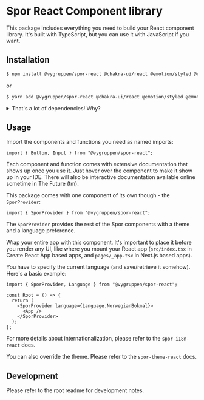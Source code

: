 # Spor React Component library

This package includes everything you need to build your React component library. It's built with TypeScript, but you can use it with JavaScript if you want.

## Installation

```bash
$ npm install @vygruppen/spor-react @chakra-ui/react @emotion/styled @emotion/react framer-motion
```

or

```bash
$ yarn add @vygruppen/spor-react @chakra-ui/react @emotion/styled @emotion/react framer-motion
```

<details>
<summary>That's a lot of dependencies! Why?</summary>
The reason there's a lot of dependencies, is that you'll most likely use both Chakra UI and framer-motion to implement your application, and you shouldn't be required to install these dependencies twice.

You'll also be able to update them independently of this library, in case there's a new feature or non-breaking feature out there that you need.

</details>

## Usage

Import the components and functions you need as named imports:

```tsx
import { Button, Input } from "@vygruppen/spor-react";
```

Each component and function comes with extensive documentation that shows up once you use it. Just hover over the component to make it show up in your IDE. There will also be interactive documentation available online sometime in The Future (tm).

This package comes with one component of its own though - the `SporProvider`:

```tsx
import { SporProvider } from "@vygruppen/spor-react";
```

The `SporProvider` provides the rest of the Spor components with a theme and a language preference.

Wrap your entire app with this component. It's important to place it before you render any UI, like where you mount your React app (`src/index.tsx` in Create React App based apps, and `pages/_app.tsx` in Next.js based apps).

You have to specify the current language (and save/retrieve it somehow). Here's a basic example:

```tsx
import { SporProvider, Language } from "@vygruppen/spor-react";

const Root = () => {
  return (
    <SporProvider language={Language.NorwegianBokmal}>
      <App />
    </SporProvider>
  );
};
```

For more details about internationalization, please refer to the `spor-i18n-react` docs.

You can also override the theme. Please refer to the `spor-theme-react` docs.

## Development

Please refer to the root readme for development notes.

```

```
